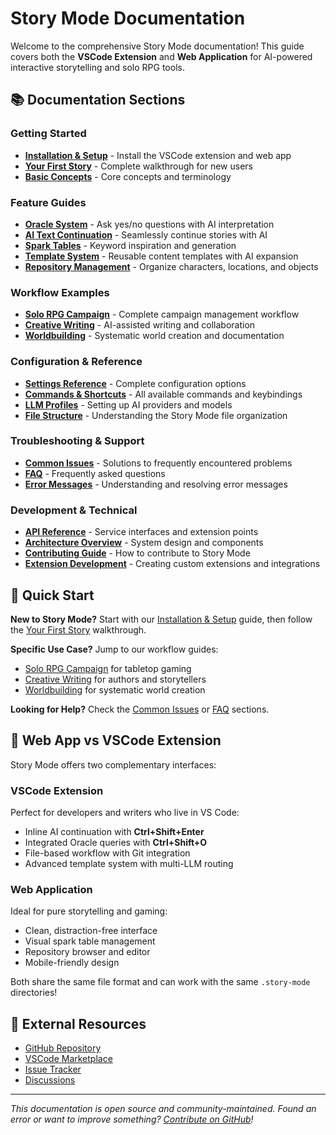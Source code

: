 # Story Mode Documentation

Welcome to the comprehensive Story Mode documentation! This guide covers both the **VSCode Extension** and **Web Application** for AI-powered interactive storytelling and solo RPG tools.

## 📚 Documentation Sections

### Getting Started
- [**Installation & Setup**](getting-started/installation.md) - Install the VSCode extension and web app
- [**Your First Story**](getting-started/first-story.md) - Complete walkthrough for new users
- [**Basic Concepts**](getting-started/basic-concepts.md) - Core concepts and terminology

### Feature Guides
- [**Oracle System**](features/oracle-system.md) - Ask yes/no questions with AI interpretation
- [**AI Text Continuation**](features/ai-continuation.md) - Seamlessly continue stories with AI
- [**Spark Tables**](features/spark-tables.md) - Keyword inspiration and generation
- [**Template System**](features/templates.md) - Reusable content templates with AI expansion
- [**Repository Management**](features/repository.md) - Organize characters, locations, and objects

### Workflow Examples
- [**Solo RPG Campaign**](workflows/solo-rpg.md) - Complete campaign management workflow
- [**Creative Writing**](workflows/creative-writing.md) - AI-assisted writing and collaboration
- [**Worldbuilding**](workflows/worldbuilding.md) - Systematic world creation and documentation

### Configuration & Reference
- [**Settings Reference**](reference/settings.md) - Complete configuration options
- [**Commands & Shortcuts**](reference/commands.md) - All available commands and keybindings
- [**LLM Profiles**](reference/llm-profiles.md) - Setting up AI providers and models
- [**File Structure**](reference/file-structure.md) - Understanding the Story Mode file organization

### Troubleshooting & Support
- [**Common Issues**](troubleshooting/common-issues.md) - Solutions to frequently encountered problems
- [**FAQ**](troubleshooting/faq.md) - Frequently asked questions
- [**Error Messages**](troubleshooting/error-messages.md) - Understanding and resolving error messages

### Development & Technical
- [**API Reference**](development/api-reference.md) - Service interfaces and extension points
- [**Architecture Overview**](development/architecture.md) - System design and components
- [**Contributing Guide**](development/contributing.md) - How to contribute to Story Mode
- [**Extension Development**](development/extending.md) - Creating custom extensions and integrations

## 🚀 Quick Start

**New to Story Mode?** Start with our [Installation & Setup](getting-started/installation.md) guide, then follow the [Your First Story](getting-started/first-story.md) walkthrough.

**Specific Use Case?** Jump to our workflow guides:
- [Solo RPG Campaign](workflows/solo-rpg.md) for tabletop gaming
- [Creative Writing](workflows/creative-writing.md) for authors and storytellers
- [Worldbuilding](workflows/worldbuilding.md) for systematic world creation

**Looking for Help?** Check the [Common Issues](troubleshooting/common-issues.md) or [FAQ](troubleshooting/faq.md) sections.

## 📱 Web App vs VSCode Extension

Story Mode offers two complementary interfaces:

### VSCode Extension
Perfect for developers and writers who live in VS Code:
- Inline AI continuation with **Ctrl+Shift+Enter**
- Integrated Oracle queries with **Ctrl+Shift+O**
- File-based workflow with Git integration
- Advanced template system with multi-LLM routing

### Web Application
Ideal for pure storytelling and gaming:
- Clean, distraction-free interface
- Visual spark table management
- Repository browser and editor
- Mobile-friendly design

Both share the same file format and can work with the same `.story-mode` directories!

## 🔗 External Resources

- [GitHub Repository](https://github.com/jebcarter-space/story-mode)
- [VSCode Marketplace](https://marketplace.visualstudio.com/items?itemName=story-mode)
- [Issue Tracker](https://github.com/jebcarter-space/story-mode/issues)
- [Discussions](https://github.com/jebcarter-space/story-mode/discussions)

---

*This documentation is open source and community-maintained. Found an error or want to improve something? [Contribute on GitHub](development/contributing.md)!*